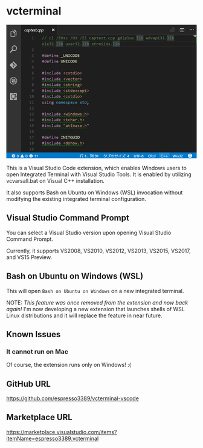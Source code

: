 # vcterminal

![](https://raw.githubusercontent.com/espresso3389/vcterminal-vscode/master/images/intro.gif)

This is a Visual Studio Code extension, which enables Windows users to open Integrated Terminal with Visual Studio Tools. It is enabled by utilizing vcvarsall.bat on Visual C++ installation.

It also supports Bash on Ubuntu on Windows (WSL) invocation without modifying the existing integrated terminal configuration.

## Visual Studio Command Prompt

You can select a Visual Studio version upon opening Visual Studio Command Prompt.

Currently, it supports VS2008, VS2010, VS2012, VS2013, VS2015, VS2017, and VS15 Preview.

## Bash on Ubuntu on Windows (WSL)

This will open `Bash on Ubuntu on Windows` on a new integrated terminal.

NOTE: _This feature was once removed from the extension and now back again!_
I'm now developing a new extension that launches shells of WSL Linux distributions and it will replace the feature in near future.

## Known Issues

### It cannot run on Mac
Of course, the extension runs only on Windows! :(

## GitHub URL
https://github.com/espresso3389/vcterminal-vscode

## Marketplace URL
https://marketplace.visualstudio.com/items?itemName=espresso3389.vcterminal
